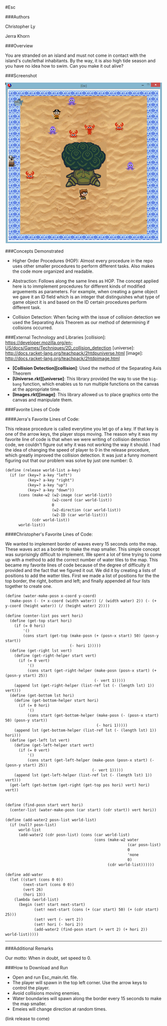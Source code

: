 #Esc

###Authors

Christopher Ly

Jerra Khorn

###Overview

You are stranded on an island and must not come in contact with the island's cute/lethal inhabitants. By the way, it is also high tide season and you have no idea how to swim. Can you make it out alive?

###Screenshot

![Alt text](https://github.com/oplS15projects/Esc/blob/master/Sceenshot_4-25-15.png)

###Concepts Demonstrated

- Higher Order Procedures (HOP): Almost every procedure in the repo uses other smaller procedures to perform different tasks. Also makes the code more organized and readable.

- Abstraction: Follows along the same lines as HOP. The concept applied here is to immplement procedures for different kinds of modified arguements as parameters. For example, when creating a game object we gave it an ID field which is an integer that distinguishes what type of game object it is and based on the ID certain procedures perform different task.

- Collision Detection: When facing with the issue of collision detection we used the Separating Axis Theorem as our method of determining if collisions occurred. 

###External Technology and Libraries
[collision]: https://developer.mozilla.org/en-US/docs/Games/Techniques/2D_collision_detection
[universe]: http://docs.racket-lang.org/teachpack/2htdpuniverse.html
[image]: http://docs.racket-lang.org/teachpack/2htdpimage.html

- **[Collision Detection][collision]**: Used the method of the Separating Axis Theorem 
- **[Universe.rkt][universe]**: This library provided the way to use the `big-bang` function, which enables us to run multiple functions on the canvas at the appropriate time.
- **[Images.rkt][image]**: This library allowed us to place graphics onto the canvas and manipulate them.

###Favorite Lines of Code

####Jerra's Favorite Lines of Code:

This release procedure is called everytime you let go of a key. If that key is one of the arrow keys,
the player stops moving. The reason why it was my favorite line of code is that when
we were writing of collision detection code, we couldn't figure out why it was not working the way it
should. I had the idea of changing the speed of player to 0 in the release procedure,
which greatly improved the collision detection. It was just a funny moment figuring out that our problem 
was solve by just one number: 0.

```
(define (release world-list a-key)
  (if (or (key=? a-key "left")
          (key=? a-key "right")
          (key=? a-key "up")
          (key=? a-key "down"))
      (cons (make-w2 (w2-image (car world-list))
                     (w2-coord (car world-list))
                     0
                     (w2-direction (car world-list))
                     (w2-ID (car world-list)))
            (cdr world-list))
      world-list))
```

####Christopher's Favorite Lines of Code:

We wanted to implement border of waves every 15 seconds onto the map. These waves act as a border to make the map smaller. This simple concept was surprisingly difficult to implement. We spent a lot of time trying to come up with a method to add the correct number of water tiles to the map. This became my favorite lines of code because of the degree of difficulty it provided and the fact that we figured it out. We did it by creating a lists of positions to add the watter tiles. First we made a list of positions for the the top border, the right, bottom and left; and finally appended all four lists together to create one.  

```
(define (water-make-posn x-coord y-coord)
  (make-posn (- (+ x-coord (width water)) (/ (width water) 2)) (- (+ y-coord (height water)) (/ (height water) 2))))

(define (center-list pos vert hori)
  (define (get-top start hori)
    (if (= 0 hori)
        '()
        (cons start (get-top (make-posn (+ (posn-x start) 50) (posn-y start))
                             (- hori 1)))))
  (define (get-right lst vert)
    (define (get-right-helper start vert)
      (if (= 0 vert)
          '()
          (cons start (get-right-helper (make-posn (posn-x start) (+ (posn-y start) 25))
                                        (- vert 1)))))
    (append lst (get-right-helper (list-ref lst (- (length lst) 1)) vert)))
  (define (get-bottom lst hori)
    (define (get-bottom-helper start hori)
      (if (= 0 hori)
          '()
          (cons start (get-bottom-helper (make-posn (- (posn-x start) 50) (posn-y start))
                                         (- hori 1)))))
    (append lst (get-bottom-helper (list-ref lst (- (length lst) 1)) hori)))
  (define (get-left lst vert)
    (define (get-left-helper start vert)
      (if (= 0 vert)
          '()
          (cons start (get-left-helper (make-posn (posn-x start) (- (posn-y start) 25))
                                       (- vert 1)))))
    (append lst (get-left-helper (list-ref lst (- (length lst) 1)) vert)))
  (get-left (get-bottom (get-right (get-top pos hori) vert) hori) vert))
  

(define (find-posn start vert hori)
  (center-list (water-make-posn (car start) (cdr start)) vert hori))

(define (add-water2 posn-list world-list)
  (if (null? posn-list)
      world-list
      (add-water2 (cdr posn-list) (cons (car world-list)
                                        (cons (make-w2 water
                                                       (car posn-list)
                                                       0
                                                       'none
                                                       0)
                                              (cdr world-list))))))
  
(define add-water
  (let ((start (cons 0 0))
        (next-start (cons 0 0))
        (vert 26)
        (hori 13))
    (lambda (world-list)
      (begin (set! start next-start)
             (set! next-start (cons (+ (car start) 50) (+ (cdr start) 25)))
             (set! vert (- vert 2))
             (set! hori (- hori 2))
             (add-water2 (find-posn start (+ vert 2) (+ hori 2)) world-list)))))
```
------

  
###Additional Remarks

Our motto: When in doubt, set speed to 0.

###How to Download and Run
- Open and run Esc_main.rkt. file.
- The player will spawn in the top left corner. Use the arrow keys to control the player.
- Avoid collisions moving enemies.
- Water boundaries will spawn along the border every 15 seconds to make the map smaller.
- Emeies will change direction at random times.

(link release to come)
